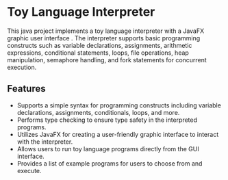 
# Toy Language Interpreter

This java project implements a toy language interpreter with a JavaFX graphic user interface . The interpreter supports basic programming constructs such as variable declarations, assignments, arithmetic expressions, conditional statements, loops, file operations, heap manipulation, semaphore handling, and fork statements for concurrent execution.

## Features
- Supports a simple syntax for programming constructs including variable declarations, assignments, conditionals, loops, and more.
- Performs type checking to ensure type safety in the interpreted programs.
- Utilizes JavaFX for creating a user-friendly graphic interface to interact with the interpreter.
- Allows users to run toy language programs directly from the GUI interface.
- Provides a list of example programs for users to choose from and execute.


